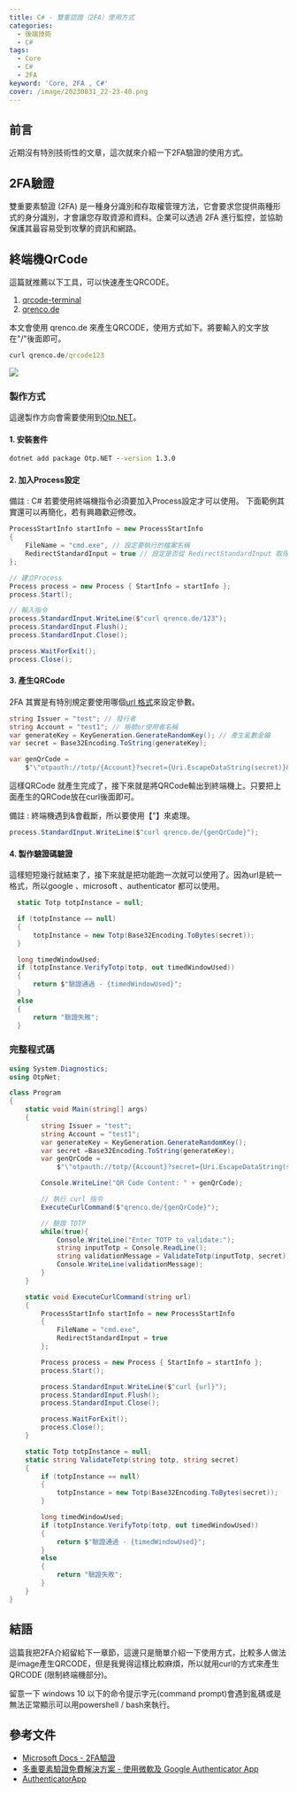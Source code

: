 ```yaml
---
title: C# - 雙重認證（2FA）使用方式
categories: 
  - 後端技術
  - C#
tags: 
  - Core
  - C#
  - 2FA
keyword: 'Core, 2FA , C#'
cover: /image/20230831_22-23-40.png
---
```


## 前言

近期沒有特別技術性的文章，這次就來介紹一下2FA驗證的使用方式。

## 2FA驗證

雙重要素驗證 (2FA) 是一種身分識別和存取權管理方法，它會要求您提供兩種形式的身分識別，才會讓您存取資源和資料。企業可以透過 2FA 進行監控，並協助保護其最容易受到攻擊的資訊和網路。

## 終端機QrCode

這篇就推薦以下工具，可以快速產生QRCODE。

1. [qrcode-terminal](https://www.npmjs.com/package/qrcode-terminal)
2. [qrenco.de](https://qrenco.de/)

本文會使用 qrenco.de 來產生QRCODE，使用方式如下。將要輸入的文字放在"/"後面即可。

```cmd
curl qrenco.de/qrcode123
```

![](/image/20230831_22-38-18.png)

### 製作方式

這邊製作方向會需要使用到[Otp.NET](https://www.nuget.org/packages/Otp.NET)。

#### 1. 安裝套件

```cmd
dotnet add package Otp.NET --version 1.3.0
```

#### 2. 加入Process設定

備註 : C# 若要使用終端機指令必須要加入Process設定才可以使用。
下面範例其實還可以再簡化，若有興趣歡迎修改。

```cs
ProcessStartInfo startInfo = new ProcessStartInfo
{
    FileName = "cmd.exe", // 設定要執行的檔案名稱
    RedirectStandardInput = true // 設定是否從 RedirectStandardInput 取得輸入
};

// 建立Process
Process process = new Process { StartInfo = startInfo };
process.Start();

// 輸入指令
process.StandardInput.WriteLine($"curl qrenco.de/123");
process.StandardInput.Flush();
process.StandardInput.Close();

process.WaitForExit();
process.Close();
```

#### 3. 產生QRCode

2FA 其實是有特別規定要使用哪個[url 格式](https://docs.yubico.com/yesdk/users-manual/application-oath/uri-string-format.html)來設定參數。

```cs
string Issuer = "test"; // 發行者
string Account = "test1"; // 帳號or使用者名稱
var generateKey = KeyGeneration.GenerateRandomKey(); // 產生亂數金鑰
var secret = Base32Encoding.ToString(generateKey);

var genQrCode =
    $"\"otpauth://totp/{Account}?secret={Uri.EscapeDataString(secret)}&issuer={Uri.EscapeDataString(Issuer)}\"";
```

這樣QRCode 就產生完成了，接下來就是將QRCode輸出到終端機上。只要把上面產生的QRCode放在curl後面即可。

備註 : 終端機遇到&會截斷，所以要使用【"】來處理。

```cs
process.StandardInput.WriteLine($"curl qrenco.de/{genQrCode}");
```

#### 4. 製作驗證碼驗證

這樣短短幾行就結束了，接下來就是把功能跑一次就可以使用了。因為url是統一格式，所以google 、microsoft 、authenticator 都可以使用。

```cs
  static Totp totpInstance = null;

  if (totpInstance == null)
  {
      totpInstance = new Totp(Base32Encoding.ToBytes(secret));
  }

  long timedWindowUsed;
  if (totpInstance.VerifyTotp(totp, out timedWindowUsed))
  {
      return $"驗證通過 - {timedWindowUsed}";
  }
  else
  {
      return "驗證失敗";
  }
```

### 完整程式碼

```cs
using System.Diagnostics;
using OtpNet;

class Program
{
    static void Main(string[] args)
    {
        string Issuer = "test";
        string Account = "test1";
        var generateKey = KeyGeneration.GenerateRandomKey();
        var secret =Base32Encoding.ToString(generateKey);
        var genQrCode =
            $"\"otpauth://totp/{Account}?secret={Uri.EscapeDataString(secret)}&issuer={Uri.EscapeDataString(Issuer)}\"";

        Console.WriteLine("QR Code Content: " + genQrCode);

        // 執行 curl 指令
        ExecuteCurlCommand($"qrenco.de/{genQrCode}");

        // 驗證 TOTP
        while(true){
            Console.WriteLine("Enter TOTP to validate:");
            string inputTotp = Console.ReadLine();
            string validationMessage = ValidateTotp(inputTotp, secret);
            Console.WriteLine(validationMessage);
        }
    }

    static void ExecuteCurlCommand(string url)
    {
        ProcessStartInfo startInfo = new ProcessStartInfo
        {
            FileName = "cmd.exe",
            RedirectStandardInput = true
        };

        Process process = new Process { StartInfo = startInfo };
        process.Start();

        process.StandardInput.WriteLine($"curl {url}");
        process.StandardInput.Flush();
        process.StandardInput.Close();

        process.WaitForExit();
        process.Close();
    }

    static Totp totpInstance = null;
    static string ValidateTotp(string totp, string secret)
    {
        if (totpInstance == null)
        {
            totpInstance = new Totp(Base32Encoding.ToBytes(secret));
        }

        long timedWindowUsed;
        if (totpInstance.VerifyTotp(totp, out timedWindowUsed))
        {
            return $"驗證通過 - {timedWindowUsed}";
        }
        else
        {
            return "驗證失敗";
        }
    }
}
```

## 結語

這篇我把2FA介紹留給下一章節，這邊只是簡單介紹一下使用方式，比較多人做法是image產生QRCODE，但是我覺得這樣比較麻煩，所以就用curl的方式來產生QRCODE (限制終端機部分)。

留意一下 windows 10 以下的命令提示字元(command prompt)會遇到亂碼或是無法正常顯示可以用powershell / bash來執行。

## 參考文件

- [Microsoft Docs - 2FA驗證](https://www.microsoft.com/zh-tw/security/business/security-101/what-is-two-factor-authentication-2fa)
- [多重要素驗證免費解決方案 - 使用微軟及 Google Authenticator App](https://blog.darkthread.net/blog/mfa-with-ms-authenticator/)
- [AuthenticatorApp](https://github.com/JontCont/AuthenticatorApp)
